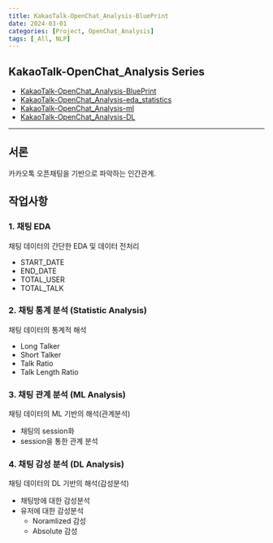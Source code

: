 ```yaml
---
title: KakaoTalk-OpenChat_Analysis-BluePrint
date: 2024-03-01
categories: [Project, OpenChat_Analysis]
tags: [_All, NLP]
---
```


## KakaoTalk-OpenChat_Analysis Series

- [KakaoTalk-OpenChat_Analysis-BluePrint](/posts/open_chat_analysis-blueprint/)
- [KakaoTalk-OpenChat_Analysis-eda_statistics](/posts/open_chat_analysis-eda_statistics/)
- [KakaoTalk-OpenChat_Analysis-ml](/posts/open_chat_analysis-ml/)
- [KakaoTalk-OpenChat_Analysis-DL](/posts/open_chat_analysis-dl/)

---

## 서론

카카오톡 오픈채팅을 기반으로 파악하는 인간관계.

## 작업사항

### 1. 채팅 EDA

채팅 데이터의 간단한 EDA 및 데이터 전처리

- START_DATE
- END_DATE
- TOTAL_USER
- TOTAL_TALK

### 2. 채팅 통계 분석 (Statistic Analysis)

채팅 데이터의 통계적 해석

- Long Talker
- Short Talker
- Talk Ratio
- Talk Length Ratio

### 3. 채팅 관계 분석 (ML Analysis)

채팅 데이터의 ML 기반의 해석(관계분석)

- 채팅의 session화
- session을 통한 관계 분석

### 4. 채팅 감성 분석 (DL Analysis)

채팅 데이터의 DL 기반의 해석(감성분석)

- 채팅방에 대한 감성분석
- 유저에 대한 감성분석
  - Noramlized 감성
  - Absolute 감성
